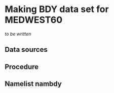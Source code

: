 # Making BDY data set for MEDWEST60 

*to be written*
## Data sources

## Procedure

## Namelist nambdy
